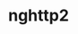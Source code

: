 ---
title: "nghttp2"
layout: cache
categories: [package, develop-2024-12-08]
meta: {"versions": ["1.48.0", "1.59.0", "1.64.0"], "compilers": ["gcc@=10.2.1", "gcc@=11.1.0", "gcc@=11.4.0", "gcc@=12.3.0", "gcc@=12.4.0", "gcc@=13.2.0", "gcc@=7.3.1", "gcc@=7.5.0", "gcc@=9.4.0", "oneapi@=2024.1.0", "oneapi@=2024.2.1"], "oss": ["amzn2", "centos7", "ubuntu18.04", "ubuntu20.04", "ubuntu22.04", "ubuntu24.04"], "platforms": ["linux"], "targets": ["aarch64", "neoverse_n1", "neoverse_v1", "neoverse_v2", "ppc64le", "x86_64_v3", "x86_64_v4"], "stacks": ["aws-isc", "aws-isc-aarch64", "aws-pcluster-neoverse_v1", "aws-pcluster-x86_64_v4", "bootstrap-x86_64-linux-gnu", "build_systems", "data-vis-sdk", "developer-tools-manylinux2014", "e4s", "e4s-neoverse-v2", "e4s-neoverse_v1", "e4s-oneapi", "e4s-power", "e4s-rocm-external", "ml-linux-aarch64-cpu", "ml-linux-aarch64-cuda", "ml-linux-x86_64-cpu", "ml-linux-x86_64-cuda", "ml-linux-x86_64-rocm", "radiuss", "radiuss-aws", "radiuss-aws-aarch64", "root", "tutorial"], "num_specs": 22, "num_specs_by_stack": {"aws-isc-aarch64": 2, "root": 22, "radiuss-aws-aarch64": 2, "aws-pcluster-neoverse_v1": 2, "aws-pcluster-x86_64_v4": 4, "aws-isc": 1, "radiuss-aws": 1, "developer-tools-manylinux2014": 1, "radiuss": 1, "build_systems": 1, "e4s-power": 1, "data-vis-sdk": 1, "e4s-neoverse_v1": 1, "e4s-neoverse-v2": 1, "e4s-rocm-external": 1, "tutorial": 3, "e4s": 2, "e4s-oneapi": 1, "ml-linux-aarch64-cpu": 1, "ml-linux-aarch64-cuda": 1, "ml-linux-x86_64-cuda": 1, "ml-linux-x86_64-rocm": 1, "ml-linux-x86_64-cpu": 1, "bootstrap-x86_64-linux-gnu": 1}}
spec_details: [{"hash": "3u2z5vqdup5zoc74dilnngwpv4rsum4w", "compiler": "gcc@=7.3.1", "versions": ["1.64.0"], "os": "amzn2", "platform": "linux", "target": "aarch64", "variants": ["build_system=autotools"], "stacks": ["aws-isc-aarch64", "root", "radiuss-aws-aarch64"], "size": "-", "tarball": "https://binaries.spack.io/develop-2024-12-08/build_cache/linux-amzn2-aarch64/gcc-7.3.1/nghttp2-1.64.0/linux-amzn2-aarch64-gcc-7.3.1-nghttp2-1.64.0-3u2z5vqdup5zoc74dilnngwpv4rsum4w.spack"}, {"hash": "w5gig7b2zlhlyowqlfsf6iv3q2tbeak2", "compiler": "gcc@=12.4.0", "versions": ["1.64.0"], "os": "amzn2", "platform": "linux", "target": "neoverse_n1", "variants": ["build_system=autotools"], "stacks": ["root", "aws-pcluster-neoverse_v1"], "size": "-", "tarball": "https://binaries.spack.io/develop-2024-12-08/build_cache/linux-amzn2-neoverse_n1/gcc-12.4.0/nghttp2-1.64.0/linux-amzn2-neoverse_n1-gcc-12.4.0-nghttp2-1.64.0-w5gig7b2zlhlyowqlfsf6iv3q2tbeak2.spack"}, {"hash": "vybwruaetkdyprardtsgpasymo55hksw", "compiler": "gcc@=7.3.1", "versions": ["1.64.0"], "os": "amzn2", "platform": "linux", "target": "neoverse_n1", "variants": ["build_system=autotools"], "stacks": ["aws-isc-aarch64", "root", "radiuss-aws-aarch64"], "size": "-", "tarball": "https://binaries.spack.io/develop-2024-12-08/build_cache/linux-amzn2-neoverse_n1/gcc-7.3.1/nghttp2-1.64.0/linux-amzn2-neoverse_n1-gcc-7.3.1-nghttp2-1.64.0-vybwruaetkdyprardtsgpasymo55hksw.spack"}, {"hash": "hkhtm5u52wl7hociukwdq5r5lxmgi3qz", "compiler": "gcc@=12.4.0", "versions": ["1.64.0"], "os": "amzn2", "platform": "linux", "target": "neoverse_v1", "variants": ["build_system=autotools"], "stacks": ["root", "aws-pcluster-neoverse_v1"], "size": "-", "tarball": "https://binaries.spack.io/develop-2024-12-08/build_cache/linux-amzn2-neoverse_v1/gcc-12.4.0/nghttp2-1.64.0/linux-amzn2-neoverse_v1-gcc-12.4.0-nghttp2-1.64.0-hkhtm5u52wl7hociukwdq5r5lxmgi3qz.spack"}, {"hash": "bbyfkfnc4nu3wd6v6k2jrryu7igivrp3", "compiler": "gcc@=12.4.0", "versions": ["1.64.0"], "os": "amzn2", "platform": "linux", "target": "x86_64_v3", "variants": ["build_system=autotools"], "stacks": ["root", "aws-pcluster-x86_64_v4"], "size": "-", "tarball": "https://binaries.spack.io/develop-2024-12-08/build_cache/linux-amzn2-x86_64_v3/gcc-12.4.0/nghttp2-1.64.0/linux-amzn2-x86_64_v3-gcc-12.4.0-nghttp2-1.64.0-bbyfkfnc4nu3wd6v6k2jrryu7igivrp3.spack"}, {"hash": "j5t7lmgqz7otj3yr5pue4h4ayz3x5ztf", "compiler": "gcc@=7.3.1", "versions": ["1.64.0"], "os": "amzn2", "platform": "linux", "target": "x86_64_v3", "variants": ["build_system=autotools"], "stacks": ["root", "aws-isc", "radiuss-aws"], "size": "-", "tarball": "https://binaries.spack.io/develop-2024-12-08/build_cache/linux-amzn2-x86_64_v3/gcc-7.3.1/nghttp2-1.64.0/linux-amzn2-x86_64_v3-gcc-7.3.1-nghttp2-1.64.0-j5t7lmgqz7otj3yr5pue4h4ayz3x5ztf.spack"}, {"hash": "kgjci7qhkcz2lxamjesqzogn3a22oioe", "compiler": "oneapi@=2024.1.0", "versions": ["1.64.0"], "os": "amzn2", "platform": "linux", "target": "x86_64_v3", "variants": ["build_system=autotools"], "stacks": ["root", "aws-pcluster-x86_64_v4"], "size": "-", "tarball": "https://binaries.spack.io/develop-2024-12-08/build_cache/linux-amzn2-x86_64_v3/oneapi-2024.1.0/nghttp2-1.64.0/linux-amzn2-x86_64_v3-oneapi-2024.1.0-nghttp2-1.64.0-kgjci7qhkcz2lxamjesqzogn3a22oioe.spack"}, {"hash": "mtyo2gwwl4yze5xws6feulvozawsezch", "compiler": "gcc@=12.4.0", "versions": ["1.64.0"], "os": "amzn2", "platform": "linux", "target": "x86_64_v4", "variants": ["build_system=autotools"], "stacks": ["root", "aws-pcluster-x86_64_v4"], "size": "-", "tarball": "https://binaries.spack.io/develop-2024-12-08/build_cache/linux-amzn2-x86_64_v4/gcc-12.4.0/nghttp2-1.64.0/linux-amzn2-x86_64_v4-gcc-12.4.0-nghttp2-1.64.0-mtyo2gwwl4yze5xws6feulvozawsezch.spack"}, {"hash": "nnplbhrr2tagi423vy3phpfc2xulwx3d", "compiler": "oneapi@=2024.1.0", "versions": ["1.64.0"], "os": "amzn2", "platform": "linux", "target": "x86_64_v4", "variants": ["build_system=autotools"], "stacks": ["root", "aws-pcluster-x86_64_v4"], "size": "-", "tarball": "https://binaries.spack.io/develop-2024-12-08/build_cache/linux-amzn2-x86_64_v4/oneapi-2024.1.0/nghttp2-1.64.0/linux-amzn2-x86_64_v4-oneapi-2024.1.0-nghttp2-1.64.0-nnplbhrr2tagi423vy3phpfc2xulwx3d.spack"}, {"hash": "cknyrxkwjyxunloz65qih2y3nvsjbfty", "compiler": "gcc@=10.2.1", "versions": ["1.64.0"], "os": "centos7", "platform": "linux", "target": "x86_64_v3", "variants": ["build_system=autotools"], "stacks": ["root", "developer-tools-manylinux2014"], "size": "-", "tarball": "https://binaries.spack.io/develop-2024-12-08/build_cache/linux-centos7-x86_64_v3/gcc-10.2.1/nghttp2-1.64.0/linux-centos7-x86_64_v3-gcc-10.2.1-nghttp2-1.64.0-cknyrxkwjyxunloz65qih2y3nvsjbfty.spack"}, {"hash": "ldkruonvmvrbrqhyxjv2oc2kdcrtyxdj", "compiler": "gcc@=7.5.0", "versions": ["1.64.0"], "os": "ubuntu18.04", "platform": "linux", "target": "x86_64_v3", "variants": ["build_system=autotools"], "stacks": ["root", "radiuss", "build_systems"], "size": "-", "tarball": "https://binaries.spack.io/develop-2024-12-08/build_cache/linux-ubuntu18.04-x86_64_v3/gcc-7.5.0/nghttp2-1.64.0/linux-ubuntu18.04-x86_64_v3-gcc-7.5.0-nghttp2-1.64.0-ldkruonvmvrbrqhyxjv2oc2kdcrtyxdj.spack"}, {"hash": "x52sgsgtq3bkrzjfy4b4wninxz7u4sgu", "compiler": "gcc@=9.4.0", "versions": ["1.64.0"], "os": "ubuntu20.04", "platform": "linux", "target": "ppc64le", "variants": ["build_system=autotools"], "stacks": ["root", "e4s-power"], "size": "-", "tarball": "https://binaries.spack.io/develop-2024-12-08/build_cache/linux-ubuntu20.04-ppc64le/gcc-9.4.0/nghttp2-1.64.0/linux-ubuntu20.04-ppc64le-gcc-9.4.0-nghttp2-1.64.0-x52sgsgtq3bkrzjfy4b4wninxz7u4sgu.spack"}, {"hash": "aexayvakz6zluxf53rywglaa6jkea62u", "compiler": "gcc@=11.1.0", "versions": ["1.64.0"], "os": "ubuntu20.04", "platform": "linux", "target": "x86_64_v3", "variants": ["build_system=autotools"], "stacks": ["root", "data-vis-sdk"], "size": "-", "tarball": "https://binaries.spack.io/develop-2024-12-08/build_cache/linux-ubuntu20.04-x86_64_v3/gcc-11.1.0/nghttp2-1.64.0/linux-ubuntu20.04-x86_64_v3-gcc-11.1.0-nghttp2-1.64.0-aexayvakz6zluxf53rywglaa6jkea62u.spack"}, {"hash": "7qrg7shrksq45p2vy5mo2kuxs4ujy7k7", "compiler": "gcc@=11.4.0", "versions": ["1.64.0"], "os": "ubuntu22.04", "platform": "linux", "target": "neoverse_v1", "variants": ["build_system=autotools"], "stacks": ["root", "e4s-neoverse_v1"], "size": "-", "tarball": "https://binaries.spack.io/develop-2024-12-08/build_cache/linux-ubuntu22.04-neoverse_v1/gcc-11.4.0/nghttp2-1.64.0/linux-ubuntu22.04-neoverse_v1-gcc-11.4.0-nghttp2-1.64.0-7qrg7shrksq45p2vy5mo2kuxs4ujy7k7.spack"}, {"hash": "sw3l5iccn5bsbqvundxp5kuv35kee6au", "compiler": "gcc@=11.4.0", "versions": ["1.64.0"], "os": "ubuntu22.04", "platform": "linux", "target": "neoverse_v2", "variants": ["build_system=autotools"], "stacks": ["root", "e4s-neoverse-v2"], "size": "-", "tarball": "https://binaries.spack.io/develop-2024-12-08/build_cache/linux-ubuntu22.04-neoverse_v2/gcc-11.4.0/nghttp2-1.64.0/linux-ubuntu22.04-neoverse_v2-gcc-11.4.0-nghttp2-1.64.0-sw3l5iccn5bsbqvundxp5kuv35kee6au.spack"}, {"hash": "5ief7fczjqn4ihnm6pjvot42xohz3ufl", "compiler": "gcc@=11.4.0", "versions": ["1.64.0"], "os": "ubuntu22.04", "platform": "linux", "target": "x86_64_v3", "variants": ["build_system=autotools"], "stacks": ["root", "e4s-rocm-external", "tutorial", "e4s"], "size": "-", "tarball": "https://binaries.spack.io/develop-2024-12-08/build_cache/linux-ubuntu22.04-x86_64_v3/gcc-11.4.0/nghttp2-1.64.0/linux-ubuntu22.04-x86_64_v3-gcc-11.4.0-nghttp2-1.64.0-5ief7fczjqn4ihnm6pjvot42xohz3ufl.spack"}, {"hash": "5ikyytvfblnd3eqpddds2p7utcviawyc", "compiler": "gcc@=11.4.0", "versions": ["1.48.0"], "os": "ubuntu22.04", "platform": "linux", "target": "x86_64_v3", "variants": ["build_system=autotools"], "stacks": ["root", "tutorial"], "size": "-", "tarball": "https://binaries.spack.io/develop-2024-12-08/build_cache/linux-ubuntu22.04-x86_64_v3/gcc-11.4.0/nghttp2-1.48.0/linux-ubuntu22.04-x86_64_v3-gcc-11.4.0-nghttp2-1.48.0-5ikyytvfblnd3eqpddds2p7utcviawyc.spack"}, {"hash": "ywbwkv7ncqb4s6lovuh4cld3gtcd6ckg", "compiler": "gcc@=11.4.0", "versions": ["1.59.0"], "os": "ubuntu22.04", "platform": "linux", "target": "x86_64_v3", "variants": ["build_system=autotools"], "stacks": ["root", "e4s"], "size": "-", "tarball": "https://binaries.spack.io/develop-2024-12-08/build_cache/linux-ubuntu22.04-x86_64_v3/gcc-11.4.0/nghttp2-1.59.0/linux-ubuntu22.04-x86_64_v3-gcc-11.4.0-nghttp2-1.59.0-ywbwkv7ncqb4s6lovuh4cld3gtcd6ckg.spack"}, {"hash": "66dzrotuw7flt4gcgtmryjztcq3yorin", "compiler": "oneapi@=2024.2.1", "versions": ["1.64.0"], "os": "ubuntu22.04", "platform": "linux", "target": "x86_64_v3", "variants": ["build_system=autotools"], "stacks": ["root", "e4s-oneapi"], "size": "-", "tarball": "https://binaries.spack.io/develop-2024-12-08/build_cache/linux-ubuntu22.04-x86_64_v3/oneapi-2024.2.1/nghttp2-1.64.0/linux-ubuntu22.04-x86_64_v3-oneapi-2024.2.1-nghttp2-1.64.0-66dzrotuw7flt4gcgtmryjztcq3yorin.spack"}, {"hash": "2bioywe3uzbpmi3y7d4sfbmk5is4fzz3", "compiler": "gcc@=12.3.0", "versions": ["1.64.0"], "os": "ubuntu22.04", "platform": "linux", "target": "x86_64_v3", "variants": ["build_system=autotools"], "stacks": ["root", "tutorial"], "size": "-", "tarball": "https://binaries.spack.io/develop-2024-12-08/build_cache/linux-ubuntu22.04-x86_64_v3/gcc-12.3.0/nghttp2-1.64.0/linux-ubuntu22.04-x86_64_v3-gcc-12.3.0-nghttp2-1.64.0-2bioywe3uzbpmi3y7d4sfbmk5is4fzz3.spack"}, {"hash": "grvdm5lju4aap3vrygp7idv7mxv4qj6a", "compiler": "gcc@=13.2.0", "versions": ["1.64.0"], "os": "ubuntu24.04", "platform": "linux", "target": "aarch64", "variants": ["build_system=autotools"], "stacks": ["root", "ml-linux-aarch64-cpu", "ml-linux-aarch64-cuda"], "size": "-", "tarball": "https://binaries.spack.io/develop-2024-12-08/build_cache/linux-ubuntu24.04-aarch64/gcc-13.2.0/nghttp2-1.64.0/linux-ubuntu24.04-aarch64-gcc-13.2.0-nghttp2-1.64.0-grvdm5lju4aap3vrygp7idv7mxv4qj6a.spack"}, {"hash": "5oof67mzpcf3lvvm7saobilhfstwds64", "compiler": "gcc@=13.2.0", "versions": ["1.64.0"], "os": "ubuntu24.04", "platform": "linux", "target": "x86_64_v3", "variants": ["build_system=autotools"], "stacks": ["ml-linux-x86_64-cuda", "ml-linux-x86_64-rocm", "ml-linux-x86_64-cpu", "root", "bootstrap-x86_64-linux-gnu"], "size": "-", "tarball": "https://binaries.spack.io/develop-2024-12-08/build_cache/linux-ubuntu24.04-x86_64_v3/gcc-13.2.0/nghttp2-1.64.0/linux-ubuntu24.04-x86_64_v3-gcc-13.2.0-nghttp2-1.64.0-5oof67mzpcf3lvvm7saobilhfstwds64.spack"}]
---